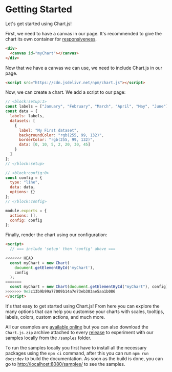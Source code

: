 # Getting Started

Let's get started using Chart.js!

First, we need to have a canvas in our page. It's recommended to give the chart its own container for [responsiveness](../configuration/responsive.md).

```html
<div>
  <canvas id="myChart"></canvas>
</div>
```

Now that we have a canvas we can use, we need to include Chart.js in our page.

```html
<script src="https://cdn.jsdelivr.net/npm/chart.js"></script>
```

Now, we can create a chart. We add a script to our page:

```js chart-editor
// <block:setup:1>
const labels = ["January", "February", "March", "April", "May", "June"];
const data = {
  labels: labels,
  datasets: [
    {
      label: "My First dataset",
      backgroundColor: "rgb(255, 99, 132)",
      borderColor: "rgb(255, 99, 132)",
      data: [0, 10, 5, 2, 20, 30, 45]
    }
  ]
};
// </block:setup>

// <block:config:0>
const config = {
  type: "line",
  data: data,
  options: {}
};
// </block:config>

module.exports = {
  actions: [],
  config: config
};
```

Finally, render the chart using our configuration:

```html
<script>
  // === include 'setup' then 'config' above ===

<<<<<<< HEAD
  const myChart = new Chart(
    document.getElementById('myChart'),
    config
  );
=======
  const myChart = new Chart(document.getElementById("myChart"), config);
>>>>>>> 9e2c13b9b99a77009b14a7e73eb303ae5aa1b086
</script>
```

It's that easy to get started using Chart.js! From here you can explore the many options that can help you customise your charts with scales, tooltips, labels, colors, custom actions, and much more.

All our examples are [available online](/samples/) but you can also download the `Chart.js.zip` archive attached to every [release](https://github.com/chartjs/Chart.js/releases) to experiment with our samples locally from the `/samples` folder.

To run the samples locally you first have to install all the necessary packages using the `npm ci` command, after this you can run `npm run docs:dev` to build the documentation. As soon as the build is done, you can go to [http://localhost:8080/samples/](http://localhost:8080/samples/) to see the samples.

